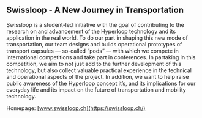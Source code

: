 ## Swissloop - A New Journey in Transportation

Swissloop is a student-led initiative with the goal of contributing to the research on and advancement of the Hyperloop technology and its application in the real world. To do our part in shaping this new mode of transportation, our team designs and builds operational prototypes of transport capsules — so-called “pods” — with which we compete in international competitions and take part in conferences. In partaking in this competition, we aim to not just add to the further development of this technology, but also collect valuable practical experience in the technical and operational aspects of the project. In addition, we want to help raise public awareness of the Hyperloop concept it’s, and its implications for our everyday life and its impact on the future of transportation and mobility technology.

Homepage: [www.swissloop.ch](https://swissloop.ch/)

